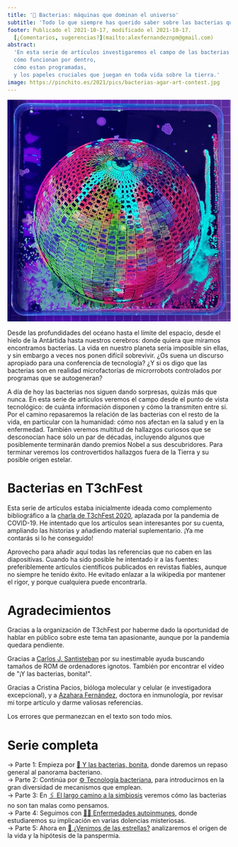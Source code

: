 ```yaml
---
title: '🦠 Bacterias: máquinas que dominan el universo'
subtitle: 'Todo lo que siempre has querido saber sobre las bacterias que nos rodean'
footer: Publicado el 2021-10-17, modificado el 2021-10-17.
  [¿Comentarios, sugerencias?](mailto:alexfernandeznpm@gmail.com)
abstract:
  'En esta serie de artículos investigaremos el campo de las bacterias desde un punto de vista tecnológico:
  cómo funcionan por dentro,
  cómo estan programadas,
  y los papeles cruciales que juegan en toda vida sobre la tierra.'
image: https://pinchito.es/2021/pics/bacterias-agar-art-contest.jpg
---
```


!["Latitudes Leaking Longitudes", obra de Tarah Rhoda para el concurso "Agar Art" de la Sociedad Estadounidense de Microbiología. [Fuente](https://www.nationalgeographic.com/science/2019/11/agar-art-contest-winners-create-gorgeous-art-from-live-bacteria/).](/2021/pics/bacterias-agar-art-contest.jpg "Placas de agar multicolor dispuestas en forma de globo terráqueo.")

Desde las profundidades del océano hasta el límite del espacio,
desde el hielo de la Antártida hasta nuestros cerebros:
donde quiera que miramos encontramos bacterias.
La vida en nuestro planeta sería imposible sin ellas,
y sin embargo a veces nos ponen difícil sobrevivir.
¿Os suena un discurso apropiado para una conferencia de tecnología?
¿Y si os digo que las bacterias son en realidad microfactorías de microrrobots controlados por programas que se autogeneran?

A día de hoy las bacterias nos siguen dando sorpresas,
quizás más que nunca.
En esta serie de artículos veremos el campo desde el punto de vista tecnológico:
de cuánta información disponen y cómo la transmiten entre sí.
Por el camino repasaremos la relación de las bacterias con el resto de la vida,
en particular con la humanidad:
cómo nos afectan en la salud y en la enfermedad.
También veremos multitud de hallazgos curiosos que se desconocían hace sólo un par de décadas,
incluyendo algunos que posiblemente terminarán dando premios Nobel a sus descubridores.
Para terminar veremos los controvertidos hallazgos fuera de la Tierra y su posible origen estelar.

# Bacterias en T3chFest

Esta serie de artículos estaba inicialmente ideada como complemento bibliográfico a la
[charla de T3chFest 2020](https://t3chfest.es/2020/),
aplazada por la pandemia de COVID-19.
He intentado que los artículos sean interesantes por su cuenta,
ampliando las historias y añadiendo material suplementario.
¡Ya me contarás si lo he conseguido!

Aprovecho para añadir aquí todas las referencias que no caben en las diapositivas.
Cuando ha sido posible he intentado ir a las fuentes:
preferiblemente artículos científicos publicados en revistas fiables,
aunque no siempre he tenido éxito.
He evitado enlazar a la wikipedia por mantener el rigor,
y porque cualquiera puede encontrarla.

# Agradecimientos

Gracias a la organización de T3chFest por haberme dado la oportunidad de hablar en público
sobre este tema tan apasionante,
aunque por la pandemia quedara pendiente.

Gracias a
[Carlos J. Santisteban](https://twitter.com/zuiko21)
por su inestimable ayuda buscando tamaños de ROM de ordenadores ignotos.
También por encontrar el vídeo de "¡Y las bacterias, bonita!".

Gracias a Cristina Pacios, bióloga molecular y celular (e investigadora excepcional),
y a [Azahara Fernández](https://twitter.com/azahara_fergui),
doctora en inmunología,
por revisar mi torpe artículo y darme valiosas referencias.

Los errores que permanezcan en el texto son todo míos.

# Serie completa

→ Parte 1: Empieza por [🦠 Y las bacterias, bonita](/2021/bacterias-bonita),
donde daremos un repaso general al panorama bacteriano.  
→ Parte 2: Continúa por [⚙️ Tecnología bacteriana](/2022/bacterias-tecnologia),
para introducirnos en la gran diversidad de mecanismos que emplean.  
→ Parte 3: En [🖇️ El largo camino a la simbiosis](/2022/bacterias-simbiosis)
veremos cómo las bacterias no son tan malas como pensamos.  
→ Parte 4: Seguimos con [🧑‍⚕️ Enfermedades autoinmunes](/2022/bacterias-autoinmunes),
donde estudiaremos su implicación en varias dolencias misteriosas.  
→ Parte 5: Ahora en [🌠 ¿Venimos de las estrellas?](bacterias-estrellas)
analizaremos el origen de la vida y la hipótesis de la panspermia.  
<!--
→ Parte 6: Por fin, extraeremos algunas [Conclusiones](bacterias-conclusiones)
que nos permitan entender mejor el mundo bacteriano a nuestro alrededor.  
-->

